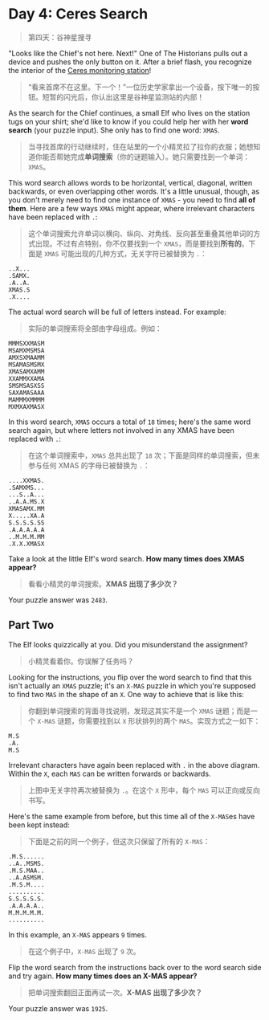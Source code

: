 # Day 4: Ceres Search
> 第四天：谷神星搜寻

"Looks like the Chief's not here. Next!" One of The Historians pulls out a device and pushes the only button on it. After a brief flash, you recognize the interior of the [Ceres monitoring station](https://adventofcode.com/2019/day/10)!
> “看来首席不在这里。下一个！”一位历史学家拿出一个设备，按下唯一的按钮。短暂的闪光后，你认出这里是谷神星监测站的内部！

As the search for the Chief continues, a small Elf who lives on the station tugs on your shirt; she'd like to know if you could help her with her **word search** (your puzzle input). She only has to find one word: `XMAS`.
> 当寻找首席的行动继续时，住在站里的一个小精灵拉了拉你的衣服；她想知道你能否帮她完成**单词搜索**（你的谜题输入）。她只需要找到一个单词：`XMAS`。

This word search allows words to be horizontal, vertical, diagonal, written backwards, or even overlapping other words. It's a little unusual, though, as you don't merely need to find one instance of `XMAS` - you need to find **all of them**. Here are a few ways `XMAS` might appear, where irrelevant characters have been replaced with `.`:
> 这个单词搜索允许单词以横向、纵向、对角线、反向甚至重叠其他单词的方式出现。不过有点特别，你不仅要找到一个 `XMAS`，而是要找到**所有的**。下面是 `XMAS` 可能出现的几种方式，无关字符已被替换为 `.`：

```
..X...
.SAMX.
.A..A.
XMAS.S
.X....
```

The actual word search will be full of letters instead. For example:
> 实际的单词搜索将全部由字母组成。例如：

```
MMMSXXMASM
MSAMXMSMSA
AMXSXMAAMM
MSAMASMSMX
XMASAMXAMM
XXAMMXXAMA
SMSMSASXSS
SAXAMASAAA
MAMMMXMMMM
MXMXAXMASX
```

In this word search, `XMAS` occurs a total of `18` times; here's the same word search again, but where letters not involved in any XMAS have been replaced with `.`:
> 在这个单词搜索中，`XMAS` 总共出现了 `18` 次；下面是同样的单词搜索，但未参与任何 XMAS 的字母已被替换为 `.`：

```
....XXMAS.
.SAMXMS...
...S..A...
..A.A.MS.X
XMASAMX.MM
X.....XA.A
S.S.S.S.SS
.A.A.A.A.A
..M.M.M.MM
.X.X.XMASX
```

Take a look at the little Elf's word search. **How many times does XMAS appear?**
> 看看小精灵的单词搜索。**XMAS 出现了多少次？**

Your puzzle answer was `2483`.

## Part Two

The Elf looks quizzically at you. Did you misunderstand the assignment?
> 小精灵看着你。你误解了任务吗？

Looking for the instructions, you flip over the word search to find that this isn't actually an `XMAS` puzzle; it's an `X-MAS` puzzle in which you're supposed to find two `MAS` in the shape of an `X`. One way to achieve that is like this:
> 你翻到单词搜索的背面寻找说明，发现这其实不是一个 `XMAS` 谜题；而是一个 `X-MAS` 谜题，你需要找到以 `X` 形状排列的两个 `MAS`。实现方式之一如下：

```
M.S
.A.
M.S
```

Irrelevant characters have again been replaced with `.` in the above diagram. Within the `X`, each `MAS` can be written forwards or backwards.
> 上图中无关字符再次被替换为 `.`。在这个 `X` 形中，每个 `MAS` 可以正向或反向书写。

Here's the same example from before, but this time all of the `X-MAS`es have been kept instead:
> 下面是之前的同一个例子，但这次只保留了所有的 `X-MAS`：

```
.M.S......
..A..MSMS.
.M.S.MAA..
..A.ASMSM.
.M.S.M....
..........
S.S.S.S.S.
.A.A.A.A..
M.M.M.M.M.
..........
```

In this example, an `X-MAS` appears `9` times.
> 在这个例子中，`X-MAS` 出现了 `9` 次。

Flip the word search from the instructions back over to the word search side and try again. **How many times does an X-MAS appear?**
> 把单词搜索翻回正面再试一次。**X-MAS 出现了多少次？**

Your puzzle answer was `1925`.
